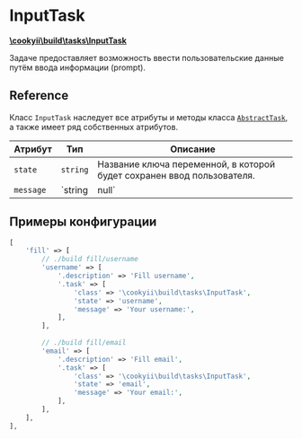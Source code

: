 InputTask
=========

[**\cookyii\build\tasks\InputTask**](https://github.com/cookyii/build/blob/master/tasks/InputTask.php)

Задаче предоставляет возможность ввести пользовательские данные путём ввода информации (prompt).

Reference
---------

Класс `InputTask` наследует все атрибуты и методы класса [`AbstractTask`][], а также имеет ряд собственных атрибутов.

| Атрибут | Тип | Описание | 
| ------- | --- | -------- |
| `state` | `string` | Название ключа переменной, в которой будет сохранен ввод пользователя. |
| `message` | `string|null` | Сообщение, которое будет сопровождать строку ввода (prompt). |

Примеры конфигурации
--------------------
```php
[
    'fill' => [
        // ./build fill/username
        'username' => [
            '.description' => 'Fill username',
            '.task' => [
                'class' => '\cookyii\build\tasks\InputTask',
                'state' => 'username',
                'message' => 'Your username:',            
            ],
        ],
        
        // ./build fill/email
        'email' => [
            '.description' => 'Fill email',
            '.task' => [
                'class' => '\cookyii\build\tasks\InputTask',
                'state' => 'email',
                'message' => 'Your email:',            
            ],
        ],
    ],
],
```

[`AbstractTask`]: 03-reference-abstract-task.md